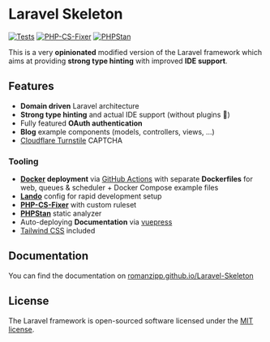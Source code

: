# Laravel Skeleton

[![Tests](https://github.com/romanzipp/Laravel-Skeleton/actions/workflows/tests.yml/badge.svg)](https://github.com/romanzipp/Laravel-Skeleton/actions/workflows/tests.yml)
[![PHP-CS-Fixer](https://github.com/romanzipp/Laravel-Skeleton/actions/workflows/php-cs-fixer.yml/badge.svg)](https://github.com/romanzipp/Laravel-Skeleton/actions/workflows/php-cs-fixer.yml)
[![PHPStan](https://github.com/romanzipp/Laravel-Skeleton/actions/workflows/phpstan.yml/badge.svg)](https://github.com/romanzipp/Laravel-Skeleton/actions/workflows/phpstan.yml)

This is a very **opinionated** modified version of the Laravel framework which aims at providing **strong type hinting** with improved **IDE support**.

## Features

- **Domain driven** Laravel architecture
- **Strong type hinting** and actual IDE support (without plugins 🤨)
- Fully featured **OAuth authentication**
- **Blog** example components (models, controllers, views, ...)
- [Cloudflare Turnstile](https://blog.cloudflare.com/turnstile-private-captcha-alternative/) CAPTCHA

### Tooling

- **[Docker](https://www.docker.com) deployment** via [GitHub Actions](https://github.com/features/actions) with separate **Dockerfiles** for web, queues & scheduler + Docker Compose example files
- [**Lando**](https://lando.dev) config for rapid development setup
- [**PHP-CS-Fixer**](https://github.com/FriendsOfPHP/PHP-CS-Fixer) with custom ruleset
- [**PHPStan**](https://github.com/phpstan/phpstan) static analyzer
- Auto-deploying **Documentation** via [vuepress](https://vuepress.vuejs.org)
- [Tailwind CSS](https://tailwindcss.com) included

## Documentation

You can find the documentation on [romanzipp.github.io/Laravel-Skeleton](https://romanzipp.github.io/Laravel-Skeleton/)

## License

The Laravel framework is open-sourced software licensed under the [MIT license](https://opensource.org/licenses/MIT).
